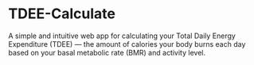 # TDEE-Calculate
A simple and intuitive web app for calculating your Total Daily Energy Expenditure (TDEE) — the amount of calories your body burns each day based on your basal metabolic rate (BMR) and activity level.
